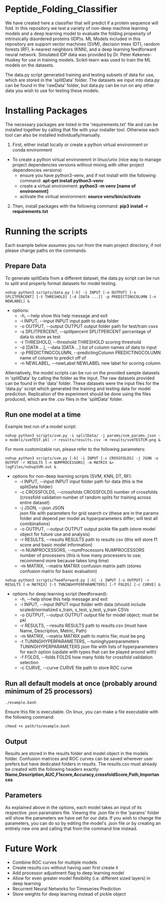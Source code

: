 # Peptide_Folding_Classifier

We have created here a classifier that will predict if a protein sequence will fold. In this repository we test a variety of non-deep machine learning models and a deep learning model to evaluate the folding propensity of intrinsically disordered proteins (IDP)s. ML Models included in this repository are support vector machines (SVM), decision trees (DT), random forests (RF), k-nearest neighbors (KNN), and a deep learning feedforward neural network. Simulated IDP data was provided by Dr. Peter Kekenes-Huskey for use in training models. Scikit-learn was used to train the ML models on the datasets. 

The data.py script generated training and testing subsets of data for use, which are stored in the 'splitData' folder. The datasets we input into data.py can be found in the 'rawData' folder, but data.py can be run on any other data you wish to use for testing these models.

# Installing Packages

The necessary packages are listed in the 'requirements.txt' file and can be installed together by calling that file with your installer tool. Otherwise each tool can also be installed individually/manually.
1. First, either install locally or create a python virtual environment or conda environment
  - To create a python virtual environemnt in linux/unix (nice way to manage project dependencies versions without mixing with other project dependencies versions)
    - ensure you have python3-venv, and if not install with the following command: **apt-get install python3-venv**
    - create a virtual environment: **python3 -m venv [name of environemnt]**
    - activate the viritual environment: **source venv/bin/activate**
2. Then, install packages with the following command: **pip3 install -r requirements.txt**

# Running the scripts 

Each example below assumes you run from the main project directory; if not please change paths on the commands.

## Prepare Data

To generate splitData from a different dataset, the data.py script can be run to split and properly format datasets for model testing. 

```
nohup python3 scripts/data.py [-h] -i INPUT [-o OUTPUT] [-s SPLITPERCENT] [-t THRESHOLD] [-d [DATA ...]] -p PREDICTINGCOLUMN [-n NEWLABEL] &
```

- options:
  - -h, --help            show this help message and exit
  - -i INPUT, --input INPUT
                        input path to data folder
  - -o OUTPUT, --output OUTPUT
                        output folder path for test/train csvs
  - -s SPLITPERCENT, --splitpercent SPLITPERCENT
                        percentage of data to store as test
  - -t THRESHOLD, --threshold THRESHOLD
                        scoring threshold
  - -d [DATA ...], --data [DATA ...]
                        list of column names of data to input
  - -p PREDICTINGCOLUMN, --predictingColumn PREDICTINGCOLUMN
                        name of column to predict off of
  - -n NEWLABEL, --newLabel NEWLABEL
                        new label for scoring column

Alternatively, the model scripts can be run on the provided sample datasets in 'splitData' by calling the folder as the input. The raw datasets provided can be found in the 'data' folder. These datasets were the input files for the 'data.py' script which generated the training and testing data for model prediction. Replication of the experiment should be done using the files produced, which are the .csv files in the 'splitData' folder.

## Run one model at a time

Example test run of a model script:

```
nohup python3 scripts/svm.py -i splitData/ -j params/svm_params.json -o models/svmTEST.pkl -r results/results.csv -m results/svmTESTCM.png &
```

For more customizable run, please refer to the following parameters:

```
nohup python3 scripts/svm.py [-h] -i INPUT [-c CROSSFOLDS] -j JSON -o OUTPUT -r RESULTS [-n NUMPROCESSORS] -m MATRIX &> logFiles/nohupSVM.out &
```
  - options for non-deep learning scripts (SVM, KNN, DT, RF):
    - -i INPUT, --input INPUT
                          input folder path for data (this is the splitData folder)
    - -c CROSSFOLDS, --crossfolds CROSSFOLDS
                          number of crossfolds (crossfold validation number of random splits for training across entire dataset)
    - -j JSON, --json JSON  
                          json file with parameters for grid search cv (these are in the params folder and depend per model as hyperparameters differ; will test all comibinations)
    - -o OUTPUT, --output OUTPUT
                          output pickle file path (store model object for future use and analysis)
    - -r RESULTS, --results RESULTS
                          path to results csv (this will store f1 score and basic model information)
    - -n NUMPROCESSORS, --numProcessors NUMPROCESSORS
                          number of processers (this is how many processers to use; recommend more because takes long time)
    - -m MATRIX, --matrix MATRIX
                          confusion matrix path (stores confusion matrix for basic evaluation)
```
nohup python3 scripts/feedforward.py [-h] -i INPUT [-o OUTPUT] -r RESULTS [-m MATRIX] [-t TUNINGHYPERPARAMETERS] [-f FOLDS] [-c CURVE] &
```
  - options for deep learning script (feedforward):
    - -h, --help            show this help message and exit
    - -i INPUT, --input INPUT
                       input folder with data (should include scaled/normalized x_train, x_test, y_test, y_train CSVs
    - -o OUTPUT, --output OUTPUT
                        output file for model object; must be pkl
    - -r RESULTS, --results RESULTS
                        path to results.csv (must have Name, Description, Metric, Path)
    - -m MATRIX, --matrix MATRIX
                        path to matrix file; must be png
    - -t TUNINGHYPERPARAMETERS, --tuninghyperparameters TUNINGHYPERPARAMETERS
                        json file with lists of hyperparameters for each option (update with types that can be played
                        around with)
    - -f FOLDS, --folds FOLDS
                        how many folds for crossfold validation selection
    - -c CURVE, --curve CURVE
                        file path to store ROC curve

## Run all default models at once (probably around minimum of 25 processors)

```
./example.bash
```
Ensure this file is executable. On linux, you can make a file executable with the following command:
```
chmod +x path/to/example.bash
```

## Output

Results are stored in the results folder and model object in the models folder. Confusion matrices and ROC curves can be saved wherever user prefers but have dedicated folders in results. The results.csv must already be created with the following headers exactly: **Name,Description,AUC,F1score,Accuracy,crossfoldScore,Path,Importances**

## Parameters

As explained above in the options, each model takes an input of its respective .json paramaters file. Viewing the .json file in the 'params' folder will show the parameters we have set for our data. If you wish to change the parameters, you can do so by editing the model's .json file or by creating an entirely new one and calling that from the command line instead.

# Future Work
- Combine ROC curves for multiple models
- Create results.csv without having user first create it
- Add processor adjustment flag to deep learning model
- Allow for even greater model flexibility (i.e. different sized layers) in deep learning
- Recurrent Neural Networks for Timeseries Prediction
- Store weights for deep learning instead of pickle object
